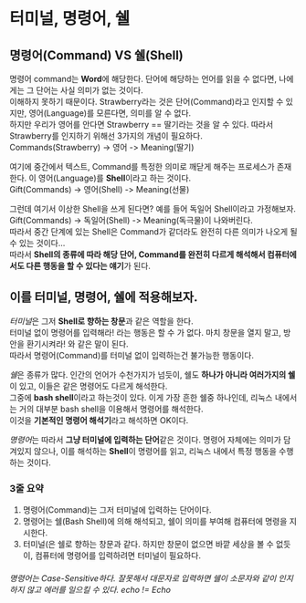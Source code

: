 # 터미널, 명령어, 쉘   
   
## 명령어(Command) VS 쉘(Shell)   
명령어 command는 **Word**에 해당한다. 단어에 해당하는 언어를 읽을 수 없다면, 나에게는 그 단어는 사실 의미가 없는 것이다.   
이해하지 못하기 때문이다. Strawberry라는 것은 단어(Command)라고 인지할 수 있지만, 영어(Language)를 모른다면, 의미를 알 수 없다.  
하지만 우리가 영어를 안다면 Strawberry == 딸기라는 것을 알 수 있다. 따라서 Strawberry를 인지하기 위해선 3가지의 개념이 필요하다.   
Commands(Strawberry) -> 영어 -> Meaning(딸기)   
   
여기에 중간에서 텍스트, Command를 특정한 의미로 깨닫게 해주는 프로세스가 존재한다. 이 영어(Language)를 **Shell**이라고 하는 것이다.   
Gift(Commands) -> 영어(Shell) -> Meaning(선물)   
   
그런데 여기서 이상한 Shell을 쓰게 된다면? 예를 들어 독일어 Shell이라고 가정해보자.   
Gift(Commands) -> 독일어(Shell) -> Meaning(독극물)이 나와버린다.   
따라서 중간 단계에 있는 Shell은 Command가 같더라도 완전히 다른 의미가 나오게 될 수 있는 것이다...   
따라서 **Shell의 종류에 따라 해당 단어, Command를 완전히 다르게 해석해서 컴퓨터에서도 다른 행동을 할 수 있다는 얘기**가 된다.   
   
## 이를 터미널, 명령어, 쉘에 적용해보자.   
*터미널*은 그저 **Shell로 향하는 창문**과 같은 역할을 한다.   
터미널 없이 명령어를 입력해라! 라는 행동은 할 수 가 없다. 마치 창문을 열지 말고, 방 안을 환기시켜라! 와 같은 말이 된다.   
따라서 명령어(Command)를 터미널 없이 입력하는건 불가능한 행동이다.   
   
*쉘*은 종류가 많다. 인간의 언어가 수천가지가 넘듯이, 쉘도 **하나가 아니라 여러가지의 쉘**이 있고, 이들은 같은 명령어도 다르게 해석한다.   
그중에 **bash shell**이라고 하는것이 있다. 이게 가장 흔한 쉘중 하나인데, 리눅스 내에서는 거의 대부분 bash shell을 이용해서 명령어를 해석한다.   
이것을 **기본적인 명령어 해석기**라고 해석하면 OK이다.
   
*명령어*는 따라서 **그냥 터미널에 입력하는 단어**같은 것이다. 명령어 자체에는 의미가 담겨있지 않으나, 이를 해석하는 **Shell**이 명령어를 읽고, 리눅스 내에서 특정 행동을 수행하는 것이다.   

### 3줄 요약   
1. 명령어(Command)는 그저 터미널에 입력하는 단어이다.   
2. 명령어는 쉘(Bash Shell)에 의해 해석되고, 쉘이 의미를 부여해 컴퓨터에 명령을 지시한다.   
3. 터미널(은 쉘로 향하는 창문과 같다. 하지만 창문이 없으면 바깥 세상을 볼 수 없듯이, 컴퓨터에 명령어를 입력하려면 터미널이 필요하다.   
   
   
   
###### 명령어는 Case-Sensitive하다. 잘못해서 대문자로 입력하면 쉘이 소문자와 같이 인지하지 않고 에러를 일으킬 수 있다. echo != Echo   

